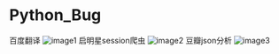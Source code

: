 # Python_Bug
百度翻译
![image1](http://pbsc85bxt.bkt.clouddn.com/bug1.png) 
启明星session爬虫
![image2](http://pbsc85bxt.bkt.clouddn.com/bug2.png)
豆瓣json分析
![image3](http://pbsc85bxt.bkt.clouddn.com/bug3.png)   

